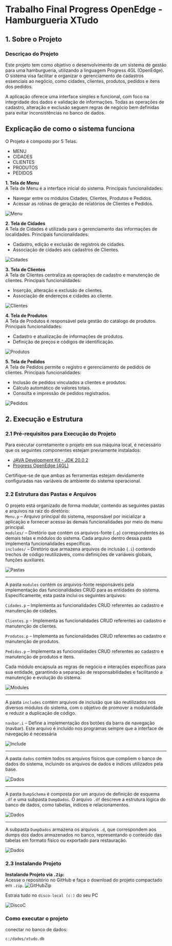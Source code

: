 # Trabalho Final Progress OpenEdge - Hamburgueria XTudo

## 1. Sobre o Projeto

### Descriçao do Projeto
Este projeto tem como objetivo o desenvolvimento de um sistema de gestão para uma hamburgueria, utilizando a linguagem Progress 4GL (OpenEdge). O sistema visa facilitar e organizar o gerenciamento de cadastros essenciais ao negócio, como cidades, clientes, produtos, pedidos e itens dos pedidos.

A aplicação oferece uma interface simples e funcional, com foco na integridade dos dados e validação de informações. Todas as operações de cadastro, alteração e exclusão seguem regras de negócio bem definidas para evitar inconsistências no banco de dados.


## Explicação de como o sistema funciona

O Projeto é composto por 5 Telas.
  - MENU 
  - CIDADES
  - CLIENTES
  - PRODUTOS
  - PEDIDOS

**1. Tela de Menu** <br>
A Tela de Menu é a interface inicial do sistema.
Principais funcionalidades:

- Navegar entre os módulos Cidades, Clientes, Produtos e Pedidos.
- Acessar as rotinas de geração de relatórios de Clientes e Pedidos.

![Menu](media/MenuXtudo.png)

**2. Tela de Cidades** <br>
A Tela de Cidades é utilizada para o gerenciamento das informações de localidades.
Principais funcionalidades:

- Cadastro, edição e exclusão de registros de cidades.
- Associação de cidades aos cadastros de Clientes.

![Cidades](media/CidadesXtudo.png)

**3. Tela de Clientes** <br>
A Tela de Clientes centraliza as operações de cadastro e manutenção de clientes.
Principais funcionalidades:

- Inserção, alteração e exclusão de clientes.
- Associação de endereços e cidades ao cliente.

![Clientes](media/ClientesXtudo.png)

**4. Tela de Produtos** <br>
A Tela de Produtos é responsável pela gestão do catálogo de produtos.
Principais funcionalidades:

- Cadastro e atualização de informações de produtos.
- Definição de preços e códigos de identificação.

![Produtos](media/ProdutosXtudo.png)

**5. Tela de Pedidos** <br>
A Tela de Pedidos permite o registro e gerenciamento de pedidos de clientes.
Principais funcionalidades:

- Inclusão de pedidos vinculados a clientes e produtos.
- Cálculo automático de valores totais.
- Consulta e impressão de pedidos registrados.

![Pedidos](media/PedidosXtudo.png)

## 2. Execução e Estrutura

### 2.1 Pré-requisitos para Execução do Projeto
Para executar corretamente o projeto em sua máquina local, é necessário que os seguintes componentes estejam previamente instalados:<br>
- [JAVA Development Kit - JDK 20.0.2](https://jdk.java.net/archive/)
- [Progress OpenEdge (4GL)](https://www.progress.com/oedk)

Certifique-se de que ambas as ferramentas estejam devidamente configuradas nas variáveis de ambiente do sistema operacional.

### 2.2 Estrutura das Pastas e Arquivos
O projeto está organizado de forma modular, contendo as seguintes pastas e arquivos na raiz do diretório:<br>
`Menu.p` – Arquivo principal do sistema, responsável por inicializar a aplicação e fornecer acesso às demais funcionalidades por meio do menu principal.<br>
`modules/` – Diretório que contém os arquivos-fonte (`.p`) correspondentes às demais telas e módulos do sistema. Cada arquivo dentro dessa pasta implementa funcionalidades específicas.<br>
`includes/` – Diretório que armazena arquivos de inclusão (`.i`) contendo trechos de código reutilizáveis, como definições de variáveis globais, funções auxiliares.

![Pastas](media/EstruturaPastas.png)

---

A pasta `modules` contém os arquivos-fonte responsáveis pela implementação das funcionalidades CRUD para as entidades do sistema. Especificamente, esta pasta inclui os seguintes arquivos:

`Cidades.p` – Implementa as funcionalidades CRUD referentes ao cadastro e manutenção de cidades.

`Clientes.p` – Implementa as funcionalidades CRUD referentes ao cadastro e manutenção de clientes.

`Produtos.p` – Implementa as funcionalidades CRUD referentes ao cadastro e manutenção de produtos.

`Pedidos.p` – Implementa as funcionalidades CRUD referentes ao cadastro e manutenção de produtos e itens.

Cada módulo encapsula as regras de negócio e interações específicas para sua entidade, garantindo a separação de responsabilidades e facilitando a manutenção e evolução do sistema.

![Modules](media/PastaModules.png)

---
A pasta `includes` contém arquivos de inclusão que são reutilizados nos diversos módulos do sistema, com o objetivo de promover a modularidade e reduzir a duplicação de código.

`navbar.i` – Define a implementação dos botões da barra de navegação (navbar). Este arquivo é incluído nos programas sempre que a interface de navegação é necessária

![Include](media/PastaInclude.png)

---

A pasta `dados` contém todos os arquivos físicos que compõem o banco de dados do sistema, incluindo os arquivos de dados e índices utilizados pela base.

![Dados](media/PastaDados.png)

---

A pasta `DumpSchema` é composta por um arquivo de definição de esquema `.df` e uma subpasta `DumpDados`. O arquivo `.df` descreve a estrutura lógica do banco de dados, como tabelas, índices e relacionamentos.


![Dados](media/PastaSchema.png)

---
A subpasta `DumpDados` armazena os arquivos `.d`, que correspondem aos dumps dos dados armazenados no banco, representando o conteúdo das tabelas em formato físico ou exportado para restauração.

![Dados](media/PastaDumpDados.png)

### 2.3 Instalando Projeto
**Instalando Projeto via `.Zip`:** <br>
Acesse o repositório no GitHub e faça o download do projeto compactado em `.zip`.
![GitHubZip](media/Image1.png)

Estraia tudo no `disco-local (c:)` do seu PC

![DiscoC](media/Image2.png)



### Como executar o projeto


conectar no banco de dados:


```
c:/dados/xtudo.db
```
